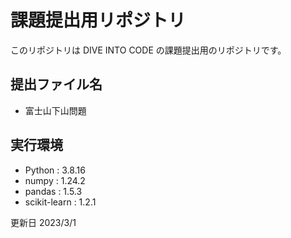 #  課題提出用リポジトリ
このリポジトリは DIVE INTO CODE の課題提出用のリポジトリです。  

## 提出ファイル名
* 富士山下山問題

## 実行環境
* Python       : 3.8.16
* numpy        : 1.24.2
* pandas       : 1.5.3
* scikit-learn : 1.2.1

更新日
2023/3/1
